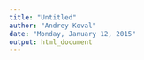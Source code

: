 ```yaml
---
title: "Untitled"
author: "Andrey Koval"
date: "Monday, January 12, 2015"
output: html_document
---
```


<!--  Set the working directory to the repository's base directory; this assumes the report is nested inside of only one directory.-->


<!-- Set the report-wide options, and point to the external script file. -->


